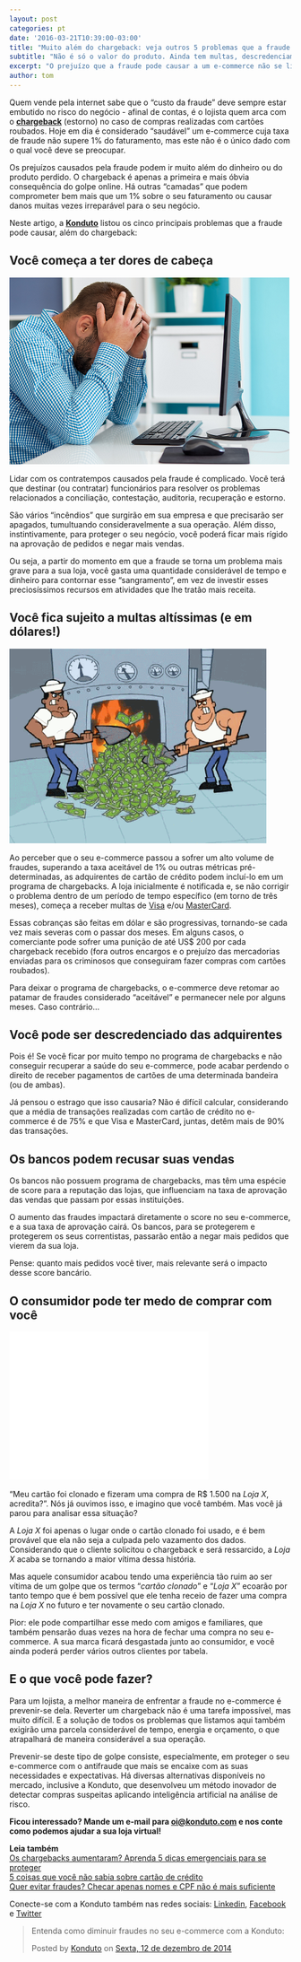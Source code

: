 ```yaml
---
layout: post
categories: pt
date: '2016-03-21T10:39:00-03:00'
title: "Muito além do chargeback: veja outros 5 problemas que a fraude pode causar"
subtitle: "Não é só o valor do produto. Ainda tem multas, descredenciamento de bandeiras, medo do consumidor... "
excerpt: "O prejuízo que a fraude pode causar a um e-commerce não se limita ao custo de um produto. O buraco é muito maior"
author: tom
---
```

Quem vende pela internet sabe que o “custo da fraude” deve sempre estar embutido no risco do negócio - afinal de contas, é o lojista quem arca com o **[chargeback](http://blog.konduto.com/pt/2014/09/o-que-fazer-quando-recebe-o-primeiro-chargeback/?utm_source=konduto&utm_medium=blog&utm_campaign=conteudo)** (estorno) no caso de compras realizadas com cartões roubados. Hoje em dia é considerado “saudável” um e-commerce cuja taxa de fraude não supere 1% do faturamento, mas este não é o único dado com o qual você deve se preocupar. 

Os prejuízos causados pela fraude podem ir muito além do dinheiro ou do produto perdido. O chargeback é apenas a primeira e mais óbvia consequência do golpe online. Há outras “camadas” que podem comprometer bem mais que um 1% sobre o seu faturamento ou causar danos muitas vezes irreparável para o seu negócio. 

Neste artigo, a **[Konduto](http://konduto.com/?utm_source=konduto&utm_medium=blog&utm_campaign=conteudo)** listou os cinco principais problemas que a fraude pode causar, além do chargeback: 

## Você começa a ter dores de cabeça

![headache](/images/160321-headache.png)

Lidar com os contratempos causados pela fraude é complicado. Você terá que destinar (ou contratar) funcionários para resolver os problemas relacionados a conciliação, contestação, auditoria, recuperação e estorno.

São vários “incêndios” que surgirão em sua empresa e que precisarão ser apagados, tumultuando consideravelmente a sua operação. Além disso, instintivamente, para proteger o seu negócio, você poderá ficar mais rígido na aprovação de pedidos e negar mais vendas. 

Ou seja, a partir do momento em que a fraude se torna um problema mais grave para a sua loja, você gasta uma quantidade considerável de tempo e dinheiro para contornar esse “sangramento”, em vez de investir esses preciosíssimos recursos em atividades que lhe tratão mais receita.

## Você fica sujeito a multas altíssimas (e em dólares!)

![money](/images/160321-money.gif)

Ao perceber que o seu e-commerce passou a sofrer um alto volume de fraudes, superando a taxa aceitável de 1% ou outras métricas pré-determinadas, as adquirentes de cartão de crédito podem incluí-lo em um programa de chargebacks. A loja inicialmente é notificada e, se não corrigir o problema dentro de um período de tempo específico (em torno de três meses), começa a receber multas de [Visa](https://usa.visa.com/dam/VCOM/download/about-visa/visa-rules-public.pdf) e/ou [MasterCard](https://www.mastercard.us/content/dam/mccom/en-us/documents/rules/spme-manual-july-2015.pdf). 

Essas cobranças são feitas em dólar e são progressivas, tornando-se cada vez mais severas com o passar dos meses. Em alguns casos, o comerciante pode sofrer uma punição de até US$ 200 por cada chargeback recebido (fora outros encargos e o prejuízo das mercadorias enviadas para os criminosos que conseguiram fazer compras com cartões roubados). 

Para deixar o programa de chargebacks, o e-commerce deve retomar ao patamar de fraudes considerado “aceitável” e permanecer nele por alguns meses. Caso contrário… 

## Você pode ser descredenciado das adquirentes

Pois é! Se você ficar por muito tempo no programa de chargebacks e não conseguir recuperar a saúde do seu e-commerce, pode acabar perdendo o direito de receber pagamentos de cartões de uma determinada bandeira (ou de ambas).

Já pensou o estrago que isso causaria? Não é difícil calcular, considerando que a média de transações realizadas com cartão de crédito no e-commerce é de 75% e que Visa e MasterCard, juntas, detêm mais de 90% das transações.

## Os bancos podem recusar suas vendas

Os bancos não possuem programa de chargebacks, mas têm uma espécie de score para a reputação das lojas, que influenciam na taxa de aprovação das vendas que passam por essas instituições. 

O aumento das fraudes impactará diretamente o score no seu e-commerce, e a sua taxa de aprovação cairá. Os bancos, para se protegerem e protegerem os seus correntistas, passarão então a negar mais pedidos que vierem da sua loja.

Pense: quanto mais pedidos você tiver, mais relevante será o impacto desse score bancário. 

## O consumidor pode ter medo de comprar com você

![fear](/images/160321-fear.gif)

“Meu cartão foi clonado e fizeram uma compra de R$ 1.500 na *Loja X*, acredita?”. Nós já ouvimos isso, e imagino que você também. Mas você já parou para analisar essa situação? 

A *Loja X* foi apenas o lugar onde o cartão clonado foi usado, e é bem provável que ela não seja a culpada pelo vazamento dos dados. Considerando que o cliente solicitou o chargeback e será ressarcido, a *Loja X* acaba se tornando a maior vítima dessa história. 

Mas aquele consumidor acabou tendo uma experiência tão ruim ao ser vítima de um golpe que os termos “*cartão clonado*” e “*Loja X*” ecoarão por tanto tempo que é bem possível que ele tenha receio de fazer uma compra na *Loja X* no futuro e ter novamente o seu cartão clonado.

Pior: ele pode compartilhar esse medo com amigos e familiares, que também pensarão duas vezes na hora de fechar uma compra no seu e-commerce. A sua marca ficará desgastada junto ao consumidor, e você ainda poderá perder vários outros clientes por tabela. 

## E o que você pode fazer? 

Para um lojista, a melhor maneira de enfrentar a fraude no e-commerce é prevenir-se dela. Reverter um chargeback não é uma tarefa impossível, mas muito difícil. E a solução de todos os problemas que listamos aqui também exigirão uma parcela considerável de tempo, energia e orçamento, o que atrapalhará de maneira considerável a sua operação. 

Prevenir-se deste tipo de golpe consiste, especialmente, em proteger o seu e-commerce com o antifraude que mais se encaixe com as suas necessidades e expectativas. Há diversas alternativas disponíveis no mercado, inclusive a Konduto, que desenvolveu um método inovador de detectar compras suspeitas aplicando inteligência artificial na análise de risco. 

**Ficou interessado? Mande um e-mail para [oi@konduto.com](mailto:oi@konduto.com) e nos conte como podemos ajudar a sua loja virtual!**

**Leia também**  
[Os chargebacks aumentaram? Aprenda 5 dicas emergenciais para se proteger](http://blog.konduto.com/pt/2016/01/dicas-emergenciais-evitar-fraudes?utm_source=konduto&utm_medium=blog&utm_campaign=conteudo)  
[5 coisas que você não sabia sobre cartão de crédito](http://blog.konduto.com/pt/2014/09/5-coisas-que-voce-nao-sabia-sobre-cartao-de-credito/?utm_source=konduto&utm_medium=blog&utm_campaign=conteudo)  
[Quer evitar fraudes? Checar apenas nomes e CPF não é mais suficiente](http://blog.konduto.com/pt/2014/10/porque-checar-apenas-nome-e-cpf-ja-nao-e-suficiente-na-analise-manual/?utm_source=konduto&utm_medium=blog&utm_campaign=conteudo)  

Conecte-se com a Konduto também nas redes sociais: [Linkedin](https://www.linkedin.com/company/konduto), [Facebook](https://www.facebook.com/konduto) e [Twitter](https://twitter.com/KondutoBR)  

<div id="fb-root"></div><script>(function(d, s, id) {  var js, fjs = d.getElementsByTagName(s)[0];  if (d.getElementById(id)) return;  js = d.createElement(s); js.id = id;  js.src = "//connect.facebook.net/pt_BR/sdk.js#xfbml=1&version=v2.3";  fjs.parentNode.insertBefore(js, fjs);}(document, 'script', 'facebook-jssdk'));</script><div class="fb-post" data-href="https://www.facebook.com/konduto/videos/613187352119217/" data-width="650"><div class="fb-xfbml-parse-ignore"><blockquote cite="https://www.facebook.com/konduto/videos/613187352119217/"><p>Entenda como diminuir fraudes no seu e-commerce com a Konduto:</p>Posted by <a href="https://www.facebook.com/konduto/">Konduto</a> on&nbsp;<a href="https://www.facebook.com/konduto/videos/613187352119217/">Sexta, 12 de dezembro de 2014</a></blockquote></div></div>


